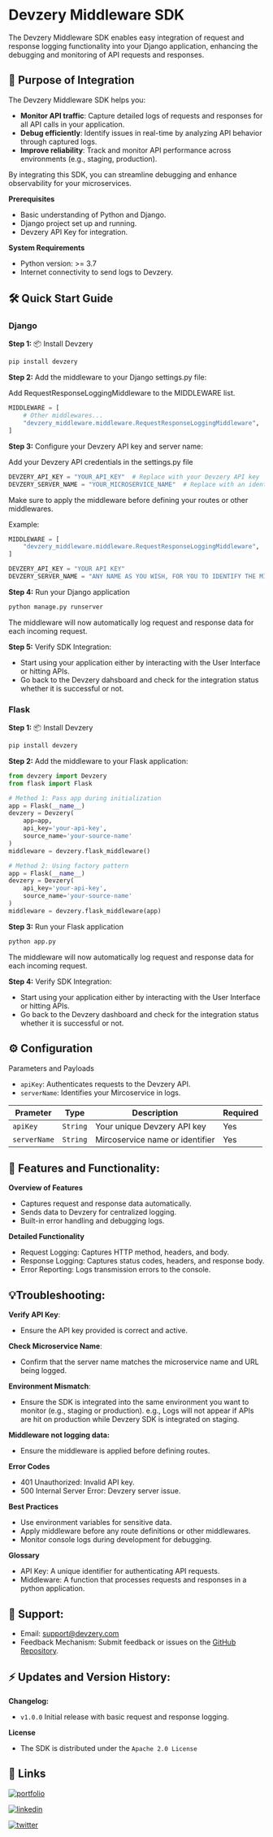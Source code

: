 # Devzery Middleware SDK  

The Devzery Middleware SDK enables easy integration of request and response logging functionality into your Django application, enhancing the debugging and monitoring of API requests and responses.

## 🎯 Purpose of Integration  

The Devzery Middleware SDK helps you:  
- **Monitor API traffic**: Capture detailed logs of requests and responses for all API calls in your application.  
- **Debug efficiently**: Identify issues in real-time by analyzing API behavior through captured logs.  
- **Improve reliability**: Track and monitor API performance across environments (e.g., staging, production).  

By integrating this SDK, you can streamline debugging and enhance observability for your microservices.

**Prerequisites**
- Basic understanding of Python and Django.
- Django project set up and running.
- Devzery API Key for integration.

**System Requirements**
- Python version: >= 3.7
- Internet connectivity to send logs to Devzery.



## 🛠️ Quick Start Guide 

### Django

**Step 1:** 📦 Install Devzery

```bash  
pip install devzery
```


**Step 2:** Add the middleware to your Django settings.py file:

Add RequestResponseLoggingMiddleware to the MIDDLEWARE list.
```py
MIDDLEWARE = [
    # Other middlewares...
    "devzery_middleware.middleware.RequestResponseLoggingMiddleware",
]
```


**Step 3:** Configure your Devzery API key and server name:

Add your Devzery API credentials in the settings.py file
```py
DEVZERY_API_KEY = "YOUR_API_KEY"  # Replace with your Devzery API key
DEVZERY_SERVER_NAME = "YOUR_MICROSERVICE_NAME"  # Replace with an identifier for your microservice
```
Make sure to apply the middleware before defining your routes or other middlewares.

Example:
```py
MIDDLEWARE = [
    "devzery_middleware.middleware.RequestResponseLoggingMiddleware",
]

DEVZERY_API_KEY = "YOUR API KEY"
DEVZERY_SERVER_NAME = "ANY NAME AS YOU WISH, FOR YOU TO IDENTIFY THE MICROSERVICE"
```


**Step 4:** Run your Django application

```bash
python manage.py runserver
```

The middleware will now automatically log request and response data for each incoming request.

**Step 5:** Verify SDK Integration:

- Start using your application either by interacting with the User Interface or hitting APIs.
- Go back to the Devzery dahsboard and check for the integration status whether it is successful or not.

### Flask

**Step 1:** 📦 Install Devzery

```bash  
pip install devzery
```
**Step 2:** Add the middleware to your Flask application:
```python
from devzery import Devzery
from flask import Flask

# Method 1: Pass app during initialization
app = Flask(__name__)
devzery = Devzery(
    app=app,
    api_key='your-api-key',
    source_name='your-source-name'
)
middleware = devzery.flask_middleware()

# Method 2: Using factory pattern
app = Flask(__name__)
devzery = Devzery(
    api_key='your-api-key',
    source_name='your-source-name'
)
middleware = devzery.flask_middleware(app)
```

**Step 3:** Run your Flask application
```bash
python app.py
```

The middleware will now automatically log request and response data for each incoming request.

**Step 4:** Verify SDK Integration:

- Start using your application either by interacting with the User Interface or hitting APIs.
- Go back to the Devzery dashboard and check for the integration status whether it is successful or not.

## ⚙️ Configuration  
Parameters and Payloads
- `apiKey`: Authenticates requests to the Devzery API. 
- `serverName`: Identifies your Mircoservice in logs. 

| **Prameter**   | **Type**   | **Description**    | **Required**   |
|------------|------------|------------|------------|
| `apiKey` | `String` | Your unique Devzery API key | Yes |
| `serverName` | `String` | Mircoservice name or identifier | Yes |


## 📝 Features and Functionality: 

**Overview of Features**
- Captures request and response data automatically.
- Sends data to Devzery for centralized logging.
- Built-in error handling and debugging logs.

**Detailed Functionality**
- Request Logging: Captures HTTP method, headers, and body.
- Response Logging: Captures status codes, headers, and response body.
- Error Reporting: Logs transmission errors to the console.

## 💡Troubleshooting:

**Verify API Key**:
- Ensure the API key provided is correct and active.  

**Check Microservice Name**:
- Confirm that the server name matches the microservice name and URL being logged. 
 
**Environment Mismatch**:
- Ensure the SDK is integrated into the same environment you want to monitor (e.g., staging or production). e.g., Logs will not appear if APIs are hit on production while Devzery SDK is integrated on staging.

**Middleware not logging data:**
- Ensure the middleware is applied before defining routes.

**Error Codes**
- 401 Unauthorized: Invalid API key.
- 500 Internal Server Error: Devzery server issue.

**Best Practices**
- Use environment variables for sensitive data.
- Apply middleware before any route definitions or other middlewares.
- Monitor console logs during development for debugging.

**Glossary**
- API Key: A unique identifier for authenticating API requests.
- Middleware: A function that processes requests and responses in a python application.

## 🙋 Support:

- Email: support@devzery.com
- Feedback Mechanism: Submit feedback or issues on the [GitHub Repository](https://github.com/devzery/devzery_middleware/issues).

## ⚡ Updates and Version History:

**Changelog:**
- `v1.0.0` Initial release with basic request and response logging.

**License**
- The SDK is distributed under the `Apache 2.0 License`

## 🔗 Links
[![portfolio](https://img.shields.io/badge/Devzery-000?style=for-the-badge&logo=ko-fi&logoColor=pink)](https://www.devzery.com)

[![linkedin](https://img.shields.io/badge/linkedin-0A66C2?style=for-the-badge&logo=linkedin&logoColor=white)](https://www.linkedin.com/company/devzery/)

[![twitter](https://img.shields.io/badge/twitter-1DA1F2?style=for-the-badge&logo=twitter&logoColor=white)](https://x.com/devzery)